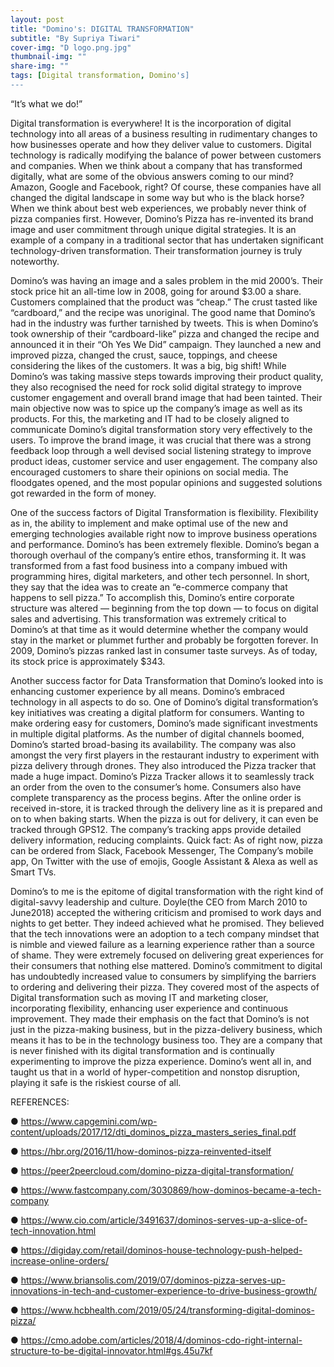 ```yaml
---
layout: post
title: "Domino's: DIGITAL TRANSFORMATION"
subtitle: "By Supriya Tiwari"
cover-img: "D logo.png.jpg"
thumbnail-img: ""
share-img: ""
tags: [Digital transformation, Domino's]
---
```

“It’s what we do!”

Digital transformation is everywhere! It is the incorporation of digital technology into all areas of a business resulting in rudimentary changes to how businesses operate and how they deliver value to customers. Digital technology is radically modifying the balance of power between customers and companies. When we think about a company that has transformed digitally, what are some of the obvious answers coming to our mind? Amazon, Google and Facebook, right? Of course, these companies have all changed the digital landscape in some way but who is the black horse? When we think about best web experiences, we probably never think of pizza companies first. However, Domino’s Pizza has re-invented its brand image and user commitment through unique digital strategies. It is an example of a company in a traditional sector that has undertaken significant technology-driven transformation. Their transformation journey is truly noteworthy.

Domino’s was having an image and a sales problem in the mid 2000’s. Their stock price hit an all-time low in 2008, going for around $3.00 a share. Customers complained that the product was “cheap.” The crust tasted like “cardboard,” and the recipe was unoriginal. The good name that Domino’s had in the industry was further tarnished by tweets. This is when Domino’s took ownership of their “cardboard-like” pizza and changed the recipe and announced it in their “Oh Yes We Did” campaign. They launched a new and improved pizza, changed the crust, sauce, toppings, and cheese considering the likes of the customers. It was a big, big shift! While Domino’s was taking massive steps towards improving their product quality, they also recognised the need for rock solid digital strategy to improve customer engagement and overall brand image that had been tainted. Their main objective now was to spice up the company’s image as well as its products. For this, the marketing and IT had to be closely aligned to communicate Domino’s digital transformation story very effectively to the users. To improve the brand image, it was crucial that there was a strong feedback loop through a well devised social listening strategy to improve product ideas, customer service and user engagement. The company also encouraged customers to share their opinions on social media. The floodgates opened, and the most popular opinions and suggested solutions got rewarded in the form of money. 

One of the success factors of Digital Transformation is flexibility. Flexibility as in, the ability to implement and make optimal use of the new and emerging technologies available right now to improve business operations and performance. Domino’s has been extremely flexible. Domino’s began a thorough overhaul of the company’s entire ethos, transforming it. It was transformed from a fast food business into a company imbued with programming hires, digital marketers, and other tech personnel. In short, they say that the idea was to create an “e-commerce company that happens to sell pizza.” To accomplish this, Domino’s entire corporate structure was altered — beginning from the top down — to focus on digital sales and advertising. This transformation was extremely critical to Domino’s at that time as it would determine whether the company would stay in the market or plummet further and probably be forgotten forever. In 2009, Domino’s pizzas ranked last in consumer taste surveys. As of today, its stock price is approximately $343.  

Another success factor for Data Transformation that Domino’s looked into is enhancing customer experience by all means. Domino’s embraced technology in all aspects to do so. One of Domino’s digital transformation’s key initiatives was creating a digital platform for consumers. Wanting to make ordering easy for customers, Domino’s made significant investments in multiple digital platforms. As the number of digital channels boomed, Domino’s started broad-basing its availability. The company was also amongst the very first players in the restaurant industry to experiment with pizza delivery through drones. They also introduced the Pizza tracker that made a huge impact. Domino’s Pizza Tracker allows it to seamlessly track an order from the oven to the consumer’s home. Consumers also have complete transparency as the process begins. After the online order is received in-store, it is tracked through the delivery line as it is prepared and on to when baking starts. When the pizza is out for delivery, it can even be tracked through GPS12. The company’s tracking apps provide detailed delivery information, reducing complaints. Quick fact: As of right now, pizza can be ordered from Slack, Facebook Messenger, The Company’s mobile app, On Twitter with the use of emojis, Google Assistant & Alexa as well as Smart TVs. 

Domino’s to me is the epitome of digital transformation with the right kind of digital-savvy leadership and culture. Doyle(the CEO from March 2010 to June2018) accepted the withering criticism and promised to work days and nights to get better. They indeed achieved what he promised. They believed that the tech innovations were an adoption to a tech company mindset that is nimble and viewed failure as a learning experience rather than a source of shame. They were extremely focused on delivering great experiences for their consumers that nothing else mattered. Domino’s commitment to digital has undoubtedly increased value to consumers by simplifying the barriers to ordering and delivering their pizza. They covered most of the aspects of Digital transformation such as moving IT and marketing closer, incorporating flexibility, enhancing user experience and continuous improvement. They made their emphasis on the fact that Domino’s is not just in the pizza-making business, but in the pizza-delivery business, which means it has to be in the technology business too. They are a company that is never finished with its digital transformation and is continually experimenting to improve the pizza experience.  Domino’s went all in, and taught us that in a world of hyper-competition and nonstop disruption, playing it safe is the riskiest course of all. 






REFERENCES:

●     https://www.capgemini.com/wp-content/uploads/2017/12/dti_dominos_pizza_masters_series_final.pdf

●      https://hbr.org/2016/11/how-dominos-pizza-reinvented-itself

●      https://peer2peercloud.com/domino-pizza-digital-transformation/

●      https://www.fastcompany.com/3030869/how-dominos-became-a-tech-company

●      https://www.cio.com/article/3491637/dominos-serves-up-a-slice-of-tech-innovation.html

●      https://digiday.com/retail/dominos-house-technology-push-helped-increase-online-orders/

●     https://www.briansolis.com/2019/07/dominos-pizza-serves-up-innovations-in-tech-and-customer-experience-to-drive-business-growth/

●     https://www.hcbhealth.com/2019/05/24/transforming-digital-dominos-pizza/

●     https://cmo.adobe.com/articles/2018/4/dominos-cdo-right-internal-structure-to-be-digital-innovator.html#gs.45u7kf

